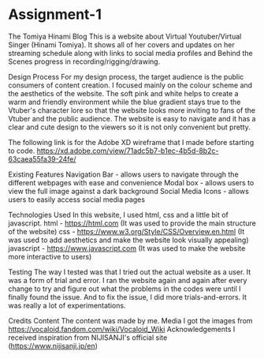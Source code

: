 # Assignment-1
The Tomiya Hinami Blog
This is a website about Virtual Youtuber/Virtual Singer (Hinami Tomiya). 
It shows all of her covers and updates on her streaming schedule along with links to social media profiles 
and Behind the Scenes progress in recording/rigging/drawing.

Design Process
For my design process, the target audience is the public consumers of content creation. I focused mainly on the colour scheme and the aesthetics of the website. The soft pink and white helps to create a warm and friendly environment while the blue gradient stays true to the Vtuber's character lore so that the website looks more inviting to fans of the Vtuber and the public audience. The website is easy to navigate and it has a clear and cute design to the viewers so it is not only convenient but pretty.

The following link is for the Adobe XD wireframe that I made before starting to code.
https://xd.adobe.com/view/71adc5b7-b1ec-4b5d-8b2c-63caea55fa39-24fe/

Existing Features
Navigation Bar - allows users to navigate through the different webpages with ease and convenience
Modal box - allows users to view the full image against a dark background
Social Media Icons - allows users to easily access social media pages

Technologies Used
In this website, I used html, css and a little bit of javascript. 
html - https://html.com (It was used to provide the main structure of the website)
css - https://www.w3.org/Style/CSS/Overview.en.html (It was used to add aesthetics and make the website look visually appealing)
javascript - https://www.javascript.com (It was used to make the website more interactive to users)

Testing
The way I tested was that I tried out the actual website as a user. It was a form of trial and error.
I ran the website again and again after every change to try and figure out what the problems in the codes were until I finally found the issue. And to fix the issue, I did more trials-and-errors. It was really a lot of experimentations.

Credits
Content
The content was made by me.
Media
I got the images from https://vocaloid.fandom.com/wiki/Vocaloid_Wiki
Acknowledgements
I received inspiration from NIJISANJI's official site (https://www.nijisanji.jp/en)